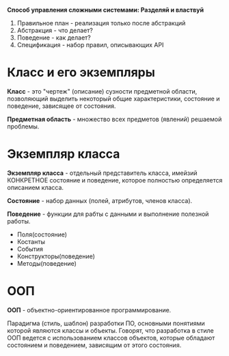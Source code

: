 **Способ управления сложными системами: Разделяй и властвуй**
1. Правильное план - реализация только после абстракций
2. Абстракция - что делает?
3. Поведение - как делает?
4. Спецификация - набор правил, описывающих API

# Класс и его экземпляры
**Класс** - это "чертеж" (описание) сузности предметной области, позволяющий выделить некоторый общие характеристики, состояние и поведение, зависящее от состояния.

**Предметная область** - множество всех предметов (явлений) решаемой проблемы.

# Экземпляр класса

**Экземпляр класса** - отдельный представитель класса, имейзий КОНКРЕТНОЕ состояние и поведение, которое полностью определяется описанием класса.

**Состояние** - набор данных (полей, атрибутов, членов класса).

**Поведение** - функции для рабты с данными и выполнение полезной работы.

* Поля(состояние)
* Костанты
* События
* Конструкторы(поведение)
* Методы(поведение)

# ООП
**ООП** - объектно-ориентированное программирование.

Парадигма (стиль, шаблон) разработки ПО, основными понятиями которой являются классы и объекты. 
Говорят, что разработка в стиле ООП ведется с использованием классов объектов, которые обладают состоянием и поведением, зависящим от этого состояния.
